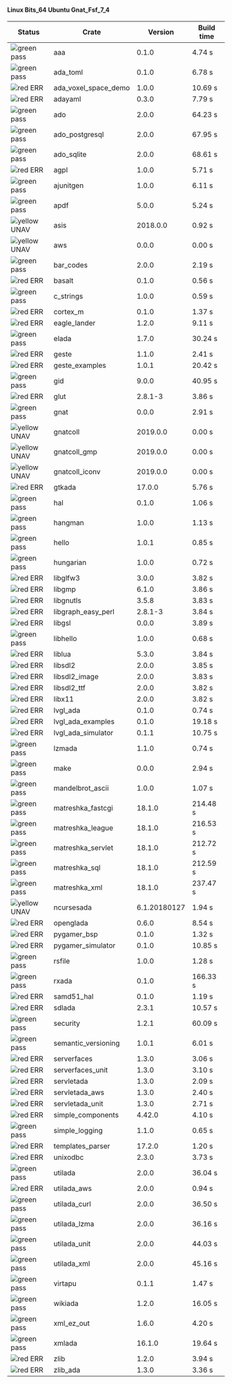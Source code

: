 #### Linux Bits_64 Ubuntu Gnat_Fsf_7_4

| Status | Crate | Version | Build time |
| --- | --- | --- | --- |
|![green](https://placehold.it/8/00aa00/000000?text=+) pass | aaa | 0.1.0 |  4.74 s |
|![green](https://placehold.it/8/00aa00/000000?text=+) pass | ada_toml | 0.1.0 |  6.78 s |
|![red](https://placehold.it/8/ff0000/000000?text=+) ERR  | ada_voxel_space_demo | 1.0.0 |  10.69 s |
|![red](https://placehold.it/8/ff0000/000000?text=+) ERR  | adayaml | 0.3.0 |  7.79 s |
|![green](https://placehold.it/8/00aa00/000000?text=+) pass | ado | 2.0.0 |  64.23 s |
|![green](https://placehold.it/8/00aa00/000000?text=+) pass | ado_postgresql | 2.0.0 |  67.95 s |
|![green](https://placehold.it/8/00aa00/000000?text=+) pass | ado_sqlite | 2.0.0 |  68.61 s |
|![red](https://placehold.it/8/ff0000/000000?text=+) ERR  | agpl | 1.0.0 |  5.71 s |
|![green](https://placehold.it/8/00aa00/000000?text=+) pass | ajunitgen | 1.0.0 |  6.11 s |
|![green](https://placehold.it/8/00aa00/000000?text=+) pass | apdf | 5.0.0 |  5.24 s |
|![yellow](https://placehold.it/8/ffbb00/000000?text=+) UNAV | asis | 2018.0.0 |  0.92 s |
|![yellow](https://placehold.it/8/ffbb00/000000?text=+) UNAV | aws | 0.0.0 |  0.00 s |
|![green](https://placehold.it/8/00aa00/000000?text=+) pass | bar_codes | 2.0.0 |  2.19 s |
|![red](https://placehold.it/8/ff0000/000000?text=+) ERR  | basalt | 0.1.0 |  0.56 s |
|![green](https://placehold.it/8/00aa00/000000?text=+) pass | c_strings | 1.0.0 |  0.59 s |
|![red](https://placehold.it/8/ff0000/000000?text=+) ERR  | cortex_m | 0.1.0 |  1.37 s |
|![red](https://placehold.it/8/ff0000/000000?text=+) ERR  | eagle_lander | 1.2.0 |  9.11 s |
|![green](https://placehold.it/8/00aa00/000000?text=+) pass | elada | 1.7.0 |  30.24 s |
|![red](https://placehold.it/8/ff0000/000000?text=+) ERR  | geste | 1.1.0 |  2.41 s |
|![red](https://placehold.it/8/ff0000/000000?text=+) ERR  | geste_examples | 1.0.1 |  20.42 s |
|![green](https://placehold.it/8/00aa00/000000?text=+) pass | gid | 9.0.0 |  40.95 s |
|![red](https://placehold.it/8/ff0000/000000?text=+) ERR  | glut | 2.8.1-3 |  3.86 s |
|![green](https://placehold.it/8/00aa00/000000?text=+) pass | gnat | 0.0.0 |  2.91 s |
|![yellow](https://placehold.it/8/ffbb00/000000?text=+) UNAV | gnatcoll | 2019.0.0 |  0.00 s |
|![yellow](https://placehold.it/8/ffbb00/000000?text=+) UNAV | gnatcoll_gmp | 2019.0.0 |  0.00 s |
|![yellow](https://placehold.it/8/ffbb00/000000?text=+) UNAV | gnatcoll_iconv | 2019.0.0 |  0.00 s |
|![red](https://placehold.it/8/ff0000/000000?text=+) ERR  | gtkada | 17.0.0 |  5.76 s |
|![green](https://placehold.it/8/00aa00/000000?text=+) pass | hal | 0.1.0 |  1.06 s |
|![green](https://placehold.it/8/00aa00/000000?text=+) pass | hangman | 1.0.0 |  1.13 s |
|![green](https://placehold.it/8/00aa00/000000?text=+) pass | hello | 1.0.1 |  0.85 s |
|![green](https://placehold.it/8/00aa00/000000?text=+) pass | hungarian | 1.0.0 |  0.72 s |
|![red](https://placehold.it/8/ff0000/000000?text=+) ERR  | libglfw3 | 3.0.0 |  3.82 s |
|![red](https://placehold.it/8/ff0000/000000?text=+) ERR  | libgmp | 6.1.0 |  3.86 s |
|![red](https://placehold.it/8/ff0000/000000?text=+) ERR  | libgnutls | 3.5.8 |  3.83 s |
|![red](https://placehold.it/8/ff0000/000000?text=+) ERR  | libgraph_easy_perl | 2.8.1-3 |  3.84 s |
|![red](https://placehold.it/8/ff0000/000000?text=+) ERR  | libgsl | 0.0.0 |  3.89 s |
|![green](https://placehold.it/8/00aa00/000000?text=+) pass | libhello | 1.0.0 |  0.68 s |
|![red](https://placehold.it/8/ff0000/000000?text=+) ERR  | liblua | 5.3.0 |  3.84 s |
|![red](https://placehold.it/8/ff0000/000000?text=+) ERR  | libsdl2 | 2.0.0 |  3.85 s |
|![red](https://placehold.it/8/ff0000/000000?text=+) ERR  | libsdl2_image | 2.0.0 |  3.83 s |
|![red](https://placehold.it/8/ff0000/000000?text=+) ERR  | libsdl2_ttf | 2.0.0 |  3.82 s |
|![red](https://placehold.it/8/ff0000/000000?text=+) ERR  | libx11 | 2.0.0 |  3.82 s |
|![red](https://placehold.it/8/ff0000/000000?text=+) ERR  | lvgl_ada | 0.1.0 |  0.74 s |
|![red](https://placehold.it/8/ff0000/000000?text=+) ERR  | lvgl_ada_examples | 0.1.0 |  19.18 s |
|![red](https://placehold.it/8/ff0000/000000?text=+) ERR  | lvgl_ada_simulator | 0.1.1 |  10.75 s |
|![green](https://placehold.it/8/00aa00/000000?text=+) pass | lzmada | 1.1.0 |  0.74 s |
|![green](https://placehold.it/8/00aa00/000000?text=+) pass | make | 0.0.0 |  2.94 s |
|![green](https://placehold.it/8/00aa00/000000?text=+) pass | mandelbrot_ascii | 1.0.0 |  1.07 s |
|![green](https://placehold.it/8/00aa00/000000?text=+) pass | matreshka_fastcgi | 18.1.0 |  214.48 s |
|![green](https://placehold.it/8/00aa00/000000?text=+) pass | matreshka_league | 18.1.0 |  216.53 s |
|![green](https://placehold.it/8/00aa00/000000?text=+) pass | matreshka_servlet | 18.1.0 |  212.72 s |
|![green](https://placehold.it/8/00aa00/000000?text=+) pass | matreshka_sql | 18.1.0 |  212.59 s |
|![green](https://placehold.it/8/00aa00/000000?text=+) pass | matreshka_xml | 18.1.0 |  237.47 s |
|![yellow](https://placehold.it/8/ffbb00/000000?text=+) UNAV | ncursesada | 6.1.20180127 |  1.94 s |
|![red](https://placehold.it/8/ff0000/000000?text=+) ERR  | openglada | 0.6.0 |  8.54 s |
|![red](https://placehold.it/8/ff0000/000000?text=+) ERR  | pygamer_bsp | 0.1.0 |  1.32 s |
|![red](https://placehold.it/8/ff0000/000000?text=+) ERR  | pygamer_simulator | 0.1.0 |  10.85 s |
|![green](https://placehold.it/8/00aa00/000000?text=+) pass | rsfile | 1.0.0 |  1.28 s |
|![green](https://placehold.it/8/00aa00/000000?text=+) pass | rxada | 0.1.0 |  166.33 s |
|![red](https://placehold.it/8/ff0000/000000?text=+) ERR  | samd51_hal | 0.1.0 |  1.19 s |
|![red](https://placehold.it/8/ff0000/000000?text=+) ERR  | sdlada | 2.3.1 |  10.57 s |
|![green](https://placehold.it/8/00aa00/000000?text=+) pass | security | 1.2.1 |  60.09 s |
|![green](https://placehold.it/8/00aa00/000000?text=+) pass | semantic_versioning | 1.0.1 |  6.01 s |
|![red](https://placehold.it/8/ff0000/000000?text=+) ERR  | serverfaces | 1.3.0 |  3.06 s |
|![red](https://placehold.it/8/ff0000/000000?text=+) ERR  | serverfaces_unit | 1.3.0 |  3.10 s |
|![red](https://placehold.it/8/ff0000/000000?text=+) ERR  | servletada | 1.3.0 |  2.09 s |
|![red](https://placehold.it/8/ff0000/000000?text=+) ERR  | servletada_aws | 1.3.0 |  2.40 s |
|![red](https://placehold.it/8/ff0000/000000?text=+) ERR  | servletada_unit | 1.3.0 |  2.71 s |
|![red](https://placehold.it/8/ff0000/000000?text=+) ERR  | simple_components | 4.42.0 |  4.10 s |
|![green](https://placehold.it/8/00aa00/000000?text=+) pass | simple_logging | 1.1.0 |  0.65 s |
|![red](https://placehold.it/8/ff0000/000000?text=+) ERR  | templates_parser | 17.2.0 |  1.20 s |
|![red](https://placehold.it/8/ff0000/000000?text=+) ERR  | unixodbc | 2.3.0 |  3.73 s |
|![green](https://placehold.it/8/00aa00/000000?text=+) pass | utilada | 2.0.0 |  36.04 s |
|![red](https://placehold.it/8/ff0000/000000?text=+) ERR  | utilada_aws | 2.0.0 |  0.94 s |
|![green](https://placehold.it/8/00aa00/000000?text=+) pass | utilada_curl | 2.0.0 |  36.50 s |
|![green](https://placehold.it/8/00aa00/000000?text=+) pass | utilada_lzma | 2.0.0 |  36.16 s |
|![green](https://placehold.it/8/00aa00/000000?text=+) pass | utilada_unit | 2.0.0 |  44.03 s |
|![green](https://placehold.it/8/00aa00/000000?text=+) pass | utilada_xml | 2.0.0 |  45.16 s |
|![green](https://placehold.it/8/00aa00/000000?text=+) pass | virtapu | 0.1.1 |  1.47 s |
|![green](https://placehold.it/8/00aa00/000000?text=+) pass | wikiada | 1.2.0 |  16.05 s |
|![green](https://placehold.it/8/00aa00/000000?text=+) pass | xml_ez_out | 1.6.0 |  4.20 s |
|![green](https://placehold.it/8/00aa00/000000?text=+) pass | xmlada | 16.1.0 |  19.64 s |
|![red](https://placehold.it/8/ff0000/000000?text=+) ERR  | zlib | 1.2.0 |  3.94 s |
|![red](https://placehold.it/8/ff0000/000000?text=+) ERR  | zlib_ada | 1.3.0 |  3.36 s |
